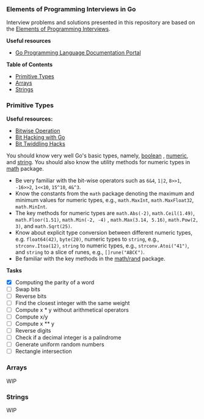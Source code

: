 ### Elements of Programming Interviews in Go

Interview problems and solutions presented in this repository are based on
the [Elements of Programming Interviews](https://elementsofprogramminginterviews.com/).

**Useful resources**
- [Go Programming Language Documentation Portal](https://go.dev/doc/)

<!-- START doctoc generated TOC please keep comment here to allow auto update -->
<!-- DON'T EDIT THIS SECTION, INSTEAD RE-RUN doctoc TO UPDATE -->
**Table of Contents**

- [Primitive Types](#primitive-types)
- [Arrays](#arrays)
- [Strings](#strings)

<!-- END doctoc generated TOC please keep comment here to allow auto update -->

### Primitive Types

**Useful resources:**
- [Bitwise Operation](https://en.wikipedia.org/wiki/Bitwise_operation)
- [Bit Hacking with Go](https://medium.com/learning-the-go-programming-language/bit-hacking-with-go-e0acee258827)
- [Bit Twiddling Hacks](https://graphics.stanford.edu/~seander/bithacks.html)

You should know very well Go's basic types, namely, [boolean](https://go.dev/ref/spec#Boolean_types)
, [numeric](https://go.dev/ref/spec#Numeric_types), and [string](https://go.dev/ref/spec#String_types). 
You should also know the utility methods for numeric types in [math](https://pkg.go.dev/math) package.
 
- Be very familiar with the bit-wise operators such as `6&4`,  `1|2`, `8>>1`, `-16>>2`, `1<<10`, `15^10`, `4&^3`.
- Know the constants from the `math` package denoting the maximum and minimum values for numeric types,
  e.g., `math.MaxInt`, `math.MaxFloat32`, `math.MinInt`.
- The key methods for numeric types are `math.Abs(-2)`, `math.Ceil(1.49)`, `math.Floor(1.51)`, `math.Min(-2, -4)`
  , `math.Max(3.14, 5.16)`, `math.Pow(2, 3)`, and `math.Sqrt(25)`.
- Know about explicit type conversion between different numeric types, e.g. `float64(42)`, `byte(20)`, numeric types
  to `string`, e.g., `strconv.Itoa(12)`, `string` to numeric types, e.g., `strconv.Atoi("41")`, and `string` to a slice
  of runes, e.g., `[]rune("ABC€")`.
- Be familiar with the key methods in the [math/rand](https://pkg.go.dev/math/rand) package.

**Tasks**
- [X] Computing the parity of a word
- [ ] Swap bits
- [ ] Reverse bits
- [ ] Find the closest integer with the same weight
- [ ] Compute x * y without arithmetical operators
- [ ] Compute x/y
- [ ] Compute x ** y
- [ ] Reverse digits
- [ ] Check if a decimal integer is a palindrome
- [ ] Generate uniform random numbers
- [ ] Rectangle intersection

### Arrays
WIP

### Strings
WIP 
